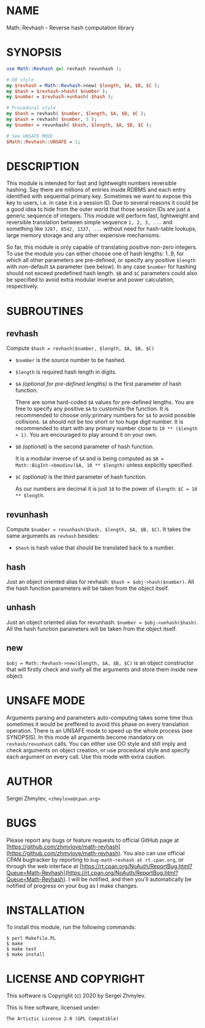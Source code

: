 # NAME

Math::Revhash - Reverse hash computation library

# SYNOPSIS

```perl
use Math::Revhash qw( revhash revunhash );

# OO style
my $revhash = Math::Revhash->new( $length, $A, $B, $C );
my $hash = $revhash->hash( $number );
my $number = $revhash->unhash( $hash );

# Procedural style
my $hash = revhash( $number, $length, $A, $B, $C );
my $hash = revhash( $number, 5 );
my $number = revunhash( $hash, $length, $A, $B, $C );

# See UNSAFE MODE
$Math::Revhash::UNSAFE = 1;
```

# DESCRIPTION

This module is intended for fast and lightweight numbers reversible hashing.
Say there are millions of entries inside RDBMS and each entry identified with
sequential primary key.
Sometimes we want to expose this key to users, i.e. in case it is a session ID.
Due to several reasons it could be a good idea to hide from the outer world
that those session IDs are just a generic sequence of integers.
This module will perform fast, lightweight and reversible translation between
simple sequence `1, 2, 3, ...` and something like `3287, 8542, 1337, ...`
without need for hash-table lookups, large memory storage and any other
expensive mechanisms.

So far, this module is only capable of translating positive non-zero integers.
To use the module you can either choose one of hash lengths: 1..9,
for which all other parameters are pre-defined, or specify any positive
`$length` with non-default `$A` parameter (see below).
In any case `$number` for hashing should not exceed predefined hash length.
`$B` and `$C` parameters could also be specified to avoid extra modular
inverse and power calculation, respectively.

# SUBROUTINES

## revhash

Compute `$hash = revhash($number, $length, $A, $B, $C)`

- `$number` is the source number to be hashed.
- `$length` is required hash length in digits.
- `$A` _(optional for pre-defined lengths)_ is the first parameter of
hash function.

    There are some hard-coded `$A` values for pre-defined lengths.
    You are free to specify any positive `$A` to customize the function.
    It is recommended to choose only primary numbers for `$A` to avoid possible
    collisions.
    `$A` should not be too short or too huge digit number.
    It is recommended to start with any primary number close to
    `10 ** ($length + 1)`.
    You are encouraged to play around it on your own.

- `$B` _(optional)_ is the second parameter of hash function.

    It is a modular inverse of `$A` and is
    being computed as `$B = Math::BigInt->bmodinv($A, 10 ** $length)` unless
    explicitly specified.

- `$C` _(optional)_ is the third parameter of hash function.

    As our numbers are decimal it is just `10` to the power of `$length`:
    `$C = 10 ** $length`.

## revunhash

Compute `$number = revunhash($hash, $length, $A, $B, $C)`.
It takes the same arguments as `revhash` besides:

- `$hash` is hash value that should be translated back to a number.

## hash

Just an object oriented alias for revhash: `$hash = $obj->hash($number)`.
All the hash function parameters will be taken from the object itself.

## unhash

Just an object oriented alias for revunhash:
`$number = $obj->unhash($hash)`.
All the hash function parameters will be taken from the object itself.

## new

`$obj = Math::Revhash->new($length, $A, $B, $C)` is an object constructor
that will firstly check and vivify all the arguments and store them inside
new object.

# UNSAFE MODE

Arguments parsing and parameters auto-computing takes some time thus sometimes
it would be preffered to avoid this phase on every translation operation.
There is an UNSAFE mode to speed up the whole process (see SYNOPSIS).
In this mode all arguments become mandatory on `revhash/revunhash` calls.
You can either use OO style and still imply and check arguments on object
creation, or use procedural style and specify each argument on every call.
Use this mode with extra caution.

# AUTHOR

Sergei Zhmylev, `<zhmylove@cpan.org>`

# BUGS

Please report any bugs or feature requests to official GitHub page at
[https://github.com/zhmylove/math-revhash](https://github.com/zhmylove/math-revhash).
You also can use official CPAN bugtracker by reporting to
`bug-math-revhash at rt.cpan.org`, or through the web interface at
[https://rt.cpan.org/NoAuth/ReportBug.html?Queue=Math-Revhash](https://rt.cpan.org/NoAuth/ReportBug.html?Queue=Math-Revhash).
I will be notified, and then you'll automatically be notified of progress
on your bug as I make changes.

# INSTALLATION

To install this module, run the following commands:

    $ perl Makefile.PL
    $ make
    $ make test
    $ make install

# LICENSE AND COPYRIGHT

This software is Copyright (c) 2020 by Sergei Zhmylev.

This is free software, licensed under:

    The Artistic License 2.0 (GPL Compatible)
